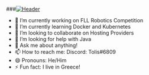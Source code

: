###[![Header](https://raw.githubusercontent.com/tolisdev/tolisdev/TOLISDEV.png "Header")](https://tolis.ga/)


- 🔭 I’m currently working on FLL Robotics Competition
- 🌱 I’m currently learning Docker and Kubernetes
- 👯 I’m looking to collaborate on Hosting Providers
- 🤔 I’m looking for help with Java
- 💬 Ask me about anything!
- 📫 How to reach me: Discord: Tolis#6809
- 😄 Pronouns: He/Him
- ⚡ Fun fact: I live in Greece!

